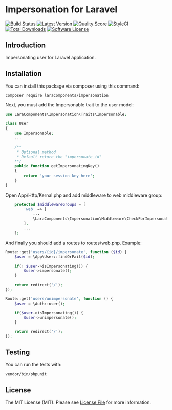 [latest-version-image]: https://img.shields.io/github/release/LaraComponents/impersonation.svg?style=flat-square
[latest-version-url]: https://github.com/LaraComponents/impersonation/releases
[license-image]: https://img.shields.io/badge/license-MIT-blue.svg
[license-url]: https://github.com/LaraComponents/impersonation/blob/master/LICENSE
[travis-image]: https://travis-ci.org/LaraComponents/impersonation.svg?branch=master
[travis-url]: https://travis-ci.org/LaraComponents/impersonation
[quality-score-image]: https://img.shields.io/scrutinizer/g/LaraComponents/impersonation.svg?style=flat-square
[quality-score-url]: https://scrutinizer-ci.com/g/LaraComponents/impersonation
[style-ci-image]: https://styleci.io/repos/80055846/shield
[style-ci-url]: https://styleci.io/repos/80055846
[downloads-image]: https://img.shields.io/packagist/dt/LaraComponents/impersonation.svg?style=flat-square
[downloads-url]: https://packagist.org/packages/LaraComponents/impersonation

# Impersonation for Laravel

[![Build Status][travis-image]][travis-url]
[![Latest Version][latest-version-image]][latest-version-url]
[![Quality Score][quality-score-image]][quality-score-url]
[![StyleCI][style-ci-image]][style-ci-url]
[![Total Downloads][downloads-image]][downloads-url]
[![Software License][license-image]][license-url]

## Introduction

Impersonating user for Laravel application.

## Installation

You can install this package via composer using this command:

```bash
composer require laracomponents/impersonation
```

Next, you must add the Impersonable trait to the user model:

```php
use LaraComponents\Impersonation\Traits\Impersonable;

class User
{
    use Impersonable;
    ...

    /**
     * Optional method
     * Default return the "impersonate_id"
    **/
    public function getImpersonatingKey()
    {
        return 'your session key here';
    }
}
```

Open App/Http/Kernal.php and add middleware to web middleware group:

```php
    protected $middlewareGroups = [
        'web' => [
            ...
            \LaraComponents\Impersonation\Middleware\CheckForImpersonating::class,
        ],
        ...
    ];
```

And finally you should add a routes to routes/web.php. Example:

```php
Route::get('users/{id}/impersonate', function ($id) {
    $user = \App\User::findOrFail($id);

    if(! $user->isImpersonating()) {
        $user->impersonate();
    }

    return redirect('/');
});

Route::get('users/unimpersonate', function () {
    $user = \Auth::user();

    if($user->isImpersonating()) {
        $user->unimpersonate();
    }

    return redirect('/');
});
```

## Testing

You can run the tests with:

```bash
vendor/bin/phpunit
```

## License

The MIT License (MIT). Please see [License File][license-url] for more information.
